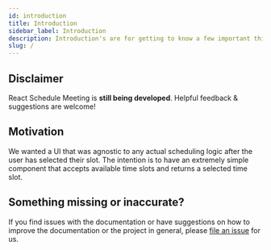 ```yaml
---
id: introduction
title: Introduction
sidebar_label: Introduction
description: Introduction's are for getting to know a few important things before getting to work. I assume.
slug: /
---
```


## Disclaimer

React Schedule Meeting is **still being developed**. Helpful feedback & suggestions are welcome!

## Motivation

We wanted a UI that was agnostic to any actual scheduling logic after the user has selected their slot. The intention is to have an extremely simple component that accepts available time slots and returns a selected time slot.

## Something missing or inaccurate?

If you find issues with the documentation or have suggestions on how to improve the documentation or the project in general, please [file an issue](https://github.com/TylerAHolden/react-schedule-meeting) for us.
